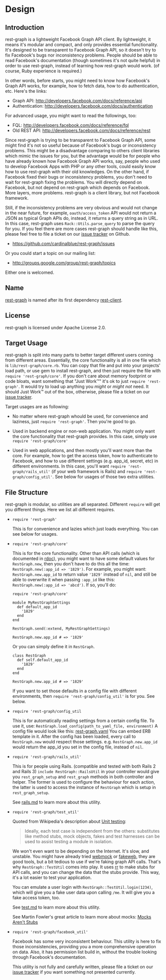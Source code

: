 
# Design

## Introduction

rest-graph is a lightweight Facebook Graph API client.  By lightweight, it
means it's modular and compact, and only provides essential functionality.
It's designed to be transparent to Facebook Graph API, so it doesn't try to
fix Facebook's bugs nor inconsistency problems.  People should be able to
read Facebook's documentation (though sometimes it's not quite helpful) in
order to use rest-graph, instead of learning how rest-graph would work.
(of course, Ruby experience is required.)

In other words, before starts, you might need to know how Facebook's Graph
API works, for example, how to fetch data, how to do authentication, etc.
Here's the links:

* Graph API: <http://developers.facebook.com/docs/reference/api>
* Authentication: <http://developers.facebook.com/docs/authentication>

For advanced usage, you might want to read the followings, too:

* FQL: <http://developers.facebook.com/docs/reference/fql>
* Old REST API: <http://developers.facebook.com/docs/reference/rest>

Since rest-graph is trying to be transparent to Facebook Graph API, some
might find it's not so useful because of Facebook's bugs or inconsistency
problems.  This might be a disadvantage comparing to others client libraries
which mimic the issues for you, but the advantage would be for people who
have already known how Facebook Graph API works, say, people who used to
develop Facebook Apps with PHP or any other tools, could easily know how to
use rest-graph with their old knowledges.  On the other hand, if Facebook
fixed their bugs or inconsistency problems, you don't need to wait for
rest-graph fixing the problems.  You will directly depend on Facebook,
but not depend on rest-graph which depends on Facebook.  More layers,
more problems.  rest-graph is a client library, but not Facebook framework.

Still, if the inconsistency problems are very obvious and would not change
in the near future, for example, `oauth/access_token` API would not return
a JSON as typical Graph APIs do, instead, it returns a query string as in
URL.  In this case, rest-graph uses `Rack::Utils.parse_query` to parse the
query for you.  If you feel there are more cases rest-graph should handle
like this, please feel free to file a ticket on our [issue tracker][] on
Github.

* <https://github.com/cardinalblue/rest-graph/issues>

Or you could start a topic on our mailing list:

* <http://groups.google.com/group/rest-graph/topics>

Either one is welcomed.

## Name

[rest-graph][] is named after its first dependency [rest-client][].

[rest-graph]: https://github.com/cardinalblue/rest-graph
[rest-client]: https://github.com/archiloque/rest-client

## License

rest-graph is licensed under Apache License 2.0.

## Target Usage

rest-graph is split into many parts to better target different users coming
from different areas.  Essentially, the core functionality is all in one file
which is `lib/rest-graph/core.rb`.  You can copy that file and put into your
projects' load path, or use gem to install rest-graph, and then just require
the file with `require 'rest-graph/core'`.  If you don't care about memory
footprint or code bloats, want something that "Just Work&trade;" it's ok to
just `require 'rest-graph'`.  It would try to load up anything you *might*
or *might not* need.  It should Just Work&trade; out of the box, otherwise,
please file a ticket on our [issue tracker][].

[issue tracker]: https://github.com/cardinalblue/rest-graph/issues

Target usages are as following:

* No matter where rest-graph whould be used, for convenience and laziness,
  just `require 'rest-graph'`.  Then you're good to go.

* Used in backend engine or non-web application.  You might only want the
  core functionality that rest-graph provides.  In this case, simply use
  `require 'rest-graph/core'`

* Used in web applications, and then mostly you'll want more than the core.
  For example, how to get the access token, how to authenticate to Facebook,
  and how to use different settings (e.g. app_id, secret, etc) in different
  environments.  In this case, you'll want `require 'rest-graph/rails_util'`
  (if your web framework is Rails) and `require 'rest-graph/config_util'`.
  See below for usages of those two extra utilities.

## File Structure

rest-graph is modular, so utilities are all separated.  Different `require`
will get you different things.  Here we list all different requires.

* `require 'rest-graph'`

  This is for convenience and lazies which just loads everything.
  You can see below for usages.

* `require 'rest-graph/core'`

  This is for the core functionality.  Other than API calls (which is
  documented in [rdoc][]), you might want to have some default values
  for `RestGraph.new`, then you don't have to do this all the time:
  `RestGraph.new(:app_id => '1829')`.  For example, you might want:
  `RestGraph.new.app_id` to return value `'1829'` instead of `nil`,
  and still be able to overwrite it when passing `:app_id` like this:
  `RestGraph.new(:app_id => 'abcd')`. If so, you'll do:

      require 'rest-graph/core'

      module MyRestGraphSettings
        def default_app_id
          '1829'
        end
      end

      RestGraph.send(:extend, MyRestGraphSettings)

      RestGraph.new.app_id # => '1829'

  Or you can simply define it in `RestGraph`.

      class RestGraph
        def self.default_app_id
          '1829'
        end
      end

      RestGraph.new.app_id # => '1829'

  If you want to set those defaults in a config file with different
  environments, then `require 'rest-graph/config_util'` is for you.
  See below.

[rdoc]: http://rdoc.info/projects/cardinalblue/rest-graph

* `require 'rest-graph/config_util`

  This is for automatically reading settings from a certain config file.
  To use it, use: `RestGraph.load_config(path_to_yaml_file, environment)`
  A config file would look like this: [rest-graph.yaml][]  You can embed
  ERB template in it.  After the config has been loaded, every call to
  `RestGraph.new` would respect those settings.  e.g. `RestGraph.new.app_id`
  would return the app_id you set in the config file, instead of `nil`.

[rest-graph.yaml]: ../test/config/rest-graph.yaml

* `require 'rest-graph/rails_util'`

  This is for people using Rails. (compatible and tested with both Rails 2
  and Rails 3)  `include RestGraph::RailsUtil` in your controller would
  give you `rest_graph_setup` and `rest_graph` methods in both controller
  and helper.  The former is used to configure the behaviour for each action,
  the latter is used to access the instance of `RestGraph` which is setup in
  `rest_graph_setup`.

  See [rails.md][] to learn more about this utility.

[rails.md]: rails.md

* `require 'rest-graph/test_util'`

  Quoted from Wikipedia's description about [Unit testing][]:

  > Ideally, each test case is independent from the others: substitutes
  > like method stubs, mock objects, fakes and test harnesses can be
  > used to assist testing a module in isolation.

  We won't even want to be depending on the Internet.  It's slow, and
  unstable.  You might have already tried [webmock][] or [fakeweb][],
  they are good tools, but a bit tedious to use if we're faking graph
  API calls.  That's why `RestGraph::TestUtil` comes into play.  It uses
  [rr][] to make stubs for API calls, and you can change the data that
  the stubs provide.  This way, it's a lot easier to test your application.

  You can emulate a user login with `RestGraph::TestUtil.login(1234)`,
  which will give you a fake user data upon calling `/me`.  It will
  give you a fake access token, too.

  See [test.md][] to learn more about this utility.

  See Martin Fowler's great article to learn more about mocks:
  [Mocks Aren't Stubs][]

[Unit testing]: http://en.wikipedia.org/wiki/Unit_testing
[webmock]: https://github.com/bblimke/webmock
[fakeweb]: https://github.com/chrisk/fakeweb
[rr]: https://github.com/btakita/rr
[test.md]: test.md
[Mocks Aren't Stubs]: http://martinfowler.com/articles/mocksArentStubs.html

* `require 'rest-graph/facebook_util'`

  Facebook has some very inconsistent behaviour.  This utility is here to
  fix those inconsistencies, providing you a more comprehensive operation
  on data.  Also, it has permission list build in, without the trouble
  looking through Facebook's documentation.

  This utility is not fully and carefully written, please file a ticket
  on our [issue tracker][] if you want something not presented currently.
